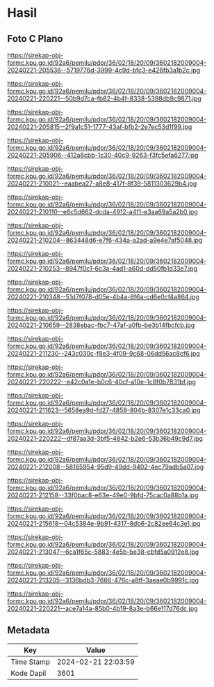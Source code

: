 # Hasil

## Foto C Plano

https://sirekap-obj-formc.kpu.go.id/92a6/pemilu/pdpr/36/02/18/20/09/3602182009004-20240221-205536--5719776d-3999-4c9d-bfc3-e426fb3a1b2c.jpg

https://sirekap-obj-formc.kpu.go.id/92a6/pemilu/pdpr/36/02/18/20/09/3602182009004-20240221-220221--50b9d7ca-fb82-4b4f-8338-5398db9c9871.jpg

https://sirekap-obj-formc.kpu.go.id/92a6/pemilu/pdpr/36/02/18/20/09/3602182009004-20240221-205815--2f9a1c51-1777-43af-bfb2-2e7ec53d1f99.jpg

https://sirekap-obj-formc.kpu.go.id/92a6/pemilu/pdpr/36/02/18/20/09/3602182009004-20240221-205906--412a6cbb-1c30-40c9-9263-f3fc5efa6277.jpg

https://sirekap-obj-formc.kpu.go.id/92a6/pemilu/pdpr/36/02/18/20/09/3602182009004-20240221-210021--eaabea27-a8e8-417f-8f39-5811303629b4.jpg

https://sirekap-obj-formc.kpu.go.id/92a6/pemilu/pdpr/36/02/18/20/09/3602182009004-20240221-210110--e6c5d662-dcda-4912-a4f1-e3aa69a5a2b0.jpg

https://sirekap-obj-formc.kpu.go.id/92a6/pemilu/pdpr/36/02/18/20/09/3602182009004-20240221-210204--863448d6-e7f6-434a-a2ad-a9e4e7af5048.jpg

https://sirekap-obj-formc.kpu.go.id/92a6/pemilu/pdpr/36/02/18/20/09/3602182009004-20240221-210253--8947f0c1-6c3a-4ad1-a60d-dd50fb1d33e7.jpg

https://sirekap-obj-formc.kpu.go.id/92a6/pemilu/pdpr/36/02/18/20/09/3602182009004-20240221-210348--51d7f078-d05e-4b4a-8f6a-cd6e0cf4a864.jpg

https://sirekap-obj-formc.kpu.go.id/92a6/pemilu/pdpr/36/02/18/20/09/3602182009004-20240221-210659--2838ebac-fbc7-47af-a0fb-be3b14fbcfcb.jpg

https://sirekap-obj-formc.kpu.go.id/92a6/pemilu/pdpr/36/02/18/20/09/3602182009004-20240221-211230--243c030c-f8e3-4f09-9c68-06dd56ac8cf6.jpg

https://sirekap-obj-formc.kpu.go.id/92a6/pemilu/pdpr/36/02/18/20/09/3602182009004-20240221-220222--e42c0a1e-b0c6-40cf-a10e-1c8f0b7831bf.jpg

https://sirekap-obj-formc.kpu.go.id/92a6/pemilu/pdpr/36/02/18/20/09/3602182009004-20240221-211623--5658ea9d-fd27-4858-804b-8307e1c33ca0.jpg

https://sirekap-obj-formc.kpu.go.id/92a6/pemilu/pdpr/36/02/18/20/09/3602182009004-20240221-220222--df87aa3d-3bf5-4842-b2e6-53b36b49c9d7.jpg

https://sirekap-obj-formc.kpu.go.id/92a6/pemilu/pdpr/36/02/18/20/09/3602182009004-20240221-212008--58165954-95d9-49dd-9402-4ec79adb5a07.jpg

https://sirekap-obj-formc.kpu.go.id/92a6/pemilu/pdpr/36/02/18/20/09/3602182009004-20240221-212158--33f0bac8-e63e-49e0-9bfd-75cac0a88b1a.jpg

https://sirekap-obj-formc.kpu.go.id/92a6/pemilu/pdpr/36/02/18/20/09/3602182009004-20240221-215618--04c5384e-9b91-4317-8db6-2c82ee64c3e1.jpg

https://sirekap-obj-formc.kpu.go.id/92a6/pemilu/pdpr/36/02/18/20/09/3602182009004-20240221-213047--6ca1f65c-5883-4e5b-be38-cbfd5a0912e8.jpg

https://sirekap-obj-formc.kpu.go.id/92a6/pemilu/pdpr/36/02/18/20/09/3602182009004-20240221-213205--3136bdb3-7666-476c-a8ff-3aeae0b9991c.jpg

https://sirekap-obj-formc.kpu.go.id/92a6/pemilu/pdpr/36/02/18/20/09/3602182009004-20240221-220221--ace7a14a-85b0-4b19-8a3e-b66e117d76dc.jpg


## Metadata

| Key        | Value               |
| ---------- | ------------------- |
| Time Stamp | 2024-02-21 22:03:59 |
| Kode Dapil | 3601                |



